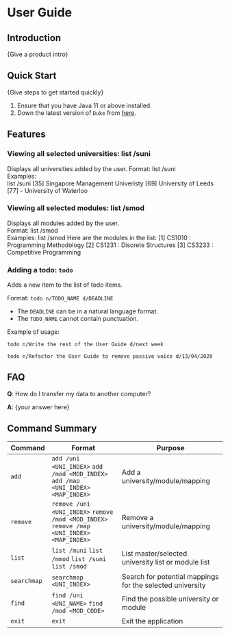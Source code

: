 # User Guide

## Introduction

{Give a product intro}

## Quick Start

{Give steps to get started quickly}

1. Ensure that you have Java 11 or above installed.
1. Down the latest version of `Duke` from [here](http://link.to/duke).

## Features 

### Viewing all selected universities: list /suni
Displays all universities added by the user.
Format: list /suni  
Examples:  
list /suni
[35] Singapore Management Univeristy
[69] University of Leeds
[77] - University of Waterloo

### Viewing all selected modules: list /smod
Displays all modules added by the user.  
Format: list /smod  
Examples:
list /smod
Here are the modules in the list:
[1] CS1010 : Programming Methodology
[2] CS1231 : Discrete Structures
[3] CS3233 : Competitive Programming

### Adding a todo: `todo`
Adds a new item to the list of todo items.

Format: `todo n/TODO_NAME d/DEADLINE`

* The `DEADLINE` can be in a natural language format.
* The `TODO_NAME` cannot contain punctuation.  

Example of usage: 

`todo n/Write the rest of the User Guide d/next week`

`todo n/Refactor the User Guide to remove passive voice d/13/04/2020`

## FAQ

**Q**: How do I transfer my data to another computer? 

**A**: {your answer here}

## Command Summary

Command | Format | Purpose
--------|---------|-----------
`add` | `add /uni <UNI_INDEX>` `add /mod <MOD_INDEX>` `add /map <UNI_INDEX> <MAP_INDEX>` | Add a university/module/mapping
`remove` | `remove /uni <UNI_INDEX>` `remove /mod <MOD_INDEX>` `remove /map <UNI_INDEX> <MAP_INDEX>` | Remove a university/module/mapping
`list` | `list /muni` `list /mmod` `list /suni` `list /smod` | List master/selected university list or module list
`searchmap` | `searchmap <UNI_INDEX>`| Search for potential mappings for the selected university
`find` | `find /uni <UNI_NAME>` `find /mod <MOD_CODE>` | Find the possible university or module
`exit` | `exit` | Exit the application

